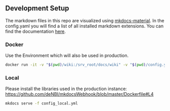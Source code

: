 ## Development Setup

The markdown files in this repo are visualized using [mkdocs-material](https://squidfunk.github.io/mkdocs-material/specimen/).
In the config.yaml you will find a list of all installed markdown extensions. You can find the documentation [here](https://squidfunk.github.io/mkdocs-material/extensions/admonition/).

### Docker

Use the Environment which will also be used in production.

~~~BASH
docker run -it -v "$(pwd)/wiki:/srv_root/docs/wiki" -v "$(pwd)/config.yml:/config.yml" -p "8000:8000"  --entrypoint="mkdocs" denbicloud/mkdocswebhook:2.1.0 serve -f /config.yml --dev-addr 0.0.0.0:8000
~~~

### Local

Please install the libraries used in the production instance:
https://github.com/deNBI/mkdocsWebhook/blob/master/Dockerfile#L4

~~~BASH
mkdocs serve -f config_local.yml
~~~
